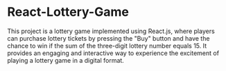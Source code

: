 # React-Lottery-Game
This project is a lottery game implemented using React.js, where players can purchase lottery tickets by pressing the "Buy" button and have the chance to win if the sum of the three-digit lottery number equals 15. It provides an engaging and interactive way to experience the excitement of playing a lottery game in a digital format.
